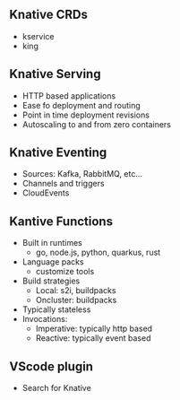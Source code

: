 ## Knative CRDs

- kservice
- king

## Knative Serving
  - HTTP based applications
  - Ease fo deployment and routing
  - Point in time deployment revisions
  - Autoscaling to and from zero containers

## Knative Eventing
  - Sources: Kafka, RabbitMQ, etc...
  - Channels and triggers
  - CloudEvents

## Kantive Functions
  - Built in runtimes
    - go, node.js, python, quarkus, rust
  - Language packs
    - customize tools
  - Build strategies
    - Local: s2i, buildpacks
    - Oncluster: buildpacks
  - Typically stateless
  - Invocations:
    - Imperative: typically http based
    - Reactive: typically event based

## VScode plugin
- Search for Knative
